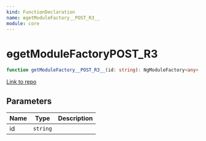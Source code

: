 ```yaml
---
kind: FunctionDeclaration
name: ɵgetModuleFactory__POST_R3__
module: core
---
```


# ɵgetModuleFactory**POST_R3**

```ts
function getModuleFactory__POST_R3__(id: string): NgModuleFactory<any>;
```

[Link to repo](https://github.com/timdeschryver/angular/blob/master/packages/core/src/linker/ng_module_factory_loader.ts#L32-L36)

## Parameters

| Name | Type     | Description |
| ---- | -------- | ----------- |
| id   | `string` |             |
